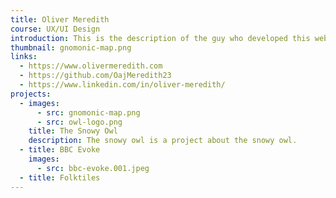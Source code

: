 ```yaml
---
title: Oliver Meredith
course: UX/UI Design
introduction: This is the description of the guy who developed this website.
thumbnail: gnomonic-map.png
links:
  - https://www.olivermeredith.com
  - https://github.com/OajMeredith23
  - https://www.linkedin.com/in/oliver-meredith/
projects:
  - images:
      - src: gnomonic-map.png
      - src: owl-logo.png
    title: The Snowy Owl
    description: The snowy owl is a project about the snowy owl.
  - title: BBC Evoke
    images:
      - src: bbc-evoke.001.jpeg
  - title: Folktiles
---
```

